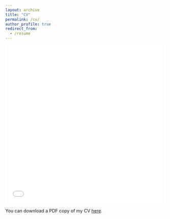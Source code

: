 ```yaml
---
layout: archive
title: "CV"
permalink: /cv/
author_profile: true
redirect_from:
  - /resume
---
```


<iframe src="/files/pdf/MuditDhawan_CV_Dec1_2023.pdf" width="100%" height="500" frameborder="no" border="0" marginwidth="0" marginheight="0"></iframe>

You can download a PDF copy of my CV [here](/files/pdf/MuditDhawan_CV_Dec1_2023.pdf).